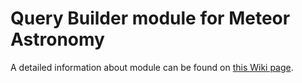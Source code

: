# Query Builder module for Meteor Astronomy

A detailed information about module can be found on [this Wiki page](https://github.com/jagi/meteor-astronomy/wiki/Query-Builder).
